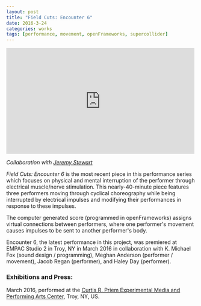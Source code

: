 ```yaml
---
layout: post
title: "Field Cuts: Encounter 6"
date: 2016-3-24
categories: works
tags: [performance, movement, openFrameworks, supercollider]
---
```


<iframe class="center" src="https://player.vimeo.com/video/159868244" width="500" height="281" frameborder="0" webkitallowfullscreen mozallowfullscreen allowfullscreen></iframe>

*Collaboration with [Jeremy Stewart](http://blindelephants.com)*

_Field Cuts: Encounter 6_ is the most recent piece in this performance series which focuses on physical and mental interruption of the performer through electrical muscle/nerve stimulation. This nearly-40-minute piece features three performers moving through cyclical choreography while being interrupted by electrical impulses and modifying their performances in response to these impulses.

The computer generated score (programmed in openFrameworks) assigns virtual connections between performers, where one performer's movement causes impulses to be sent to another performer's body.

Encounter 6, the latest performance in this project, was premiered at EMPAC Studio 2 in Troy, NY in March 2016 in collaboration with K. Michael Fox (sound design / programming), Meghan Anderson (performer / movement), Jacob Regan (performer), and Haley Day (performer).

### Exhibitions and Press:

March 2016, performed at the [Curtis R. Priem Experimental Media and Performing Arts Center](http://www.hass.rpi.edu/pl/hass-events/?objectID=100004110), Troy, NY, US.